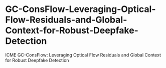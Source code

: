 # GC-ConsFlow-Leveraging-Optical-Flow-Residuals-and-Global-Context-for-Robust-Deepfake-Detection
ICME GC-ConsFlow: Leveraging Optical Flow Residuals and Global Context for Robust Deepfake Detection
